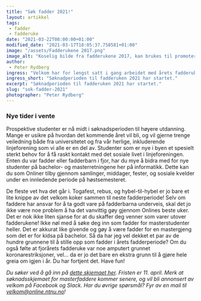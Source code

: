 ```yaml
---
title: "Søk fadder 2021!"
layout: artikkel
tags: 
 - fadder
 - fadderuke
date: "2021-03-22T08:00:00+01:00"
modified_date: "2021-03-17T18:05:37.758581+01:00"
image: "/assets/Fadderukene 2017.png"
image_alt: "Koselig bilde fra fadderukene 2017, kan brukes til promotering"
author:
 - Peter Rydberg
ingress: "Velkom har for lengst satt i gang arbeidet med årets fadderuke, men nå er det din tur til å velge hvilket preg du vil sette på neste generasjons informatikere. Onlinere i alle klassetrinn har nemlig nå mulighet til å søke om å få stille som fadder etter sommeren!"
ingress_short: "Søknadperioden til fadderuken 2021 har startet."
excerpt: "Søknadperioden til fadderuken 2021 har startet."
slug: "sok-fadder-2021"
photographer: "Peter Rydberg"
---
```

### Nye tider i vente
Prospektive studenter er nå midt i søknadsperioden til høyere utdanning. Mange er usikre på hvordan det kommende året vil bli, og vil gjerne trenge veiledning både fra universitetet og fra vår herlige, inkluderende linjeforening som vi alle er en del av. Studenter som er nye i byen et spesielt sterkt behov for å få raskt kontakt med det sosiale livet i linjeforeningen. Enten du var fadder eller fadderbarn i fjor, har du mye å bidra med for nye studenter på bachelor- og masterretningene her på informatikk. Dette kan du som Onliner tilby gjennom samlinger, middager, fester, og sosiale kvelder under en innledende periode på høstsemesteret.

De fleste vet hva det går i. Togafest, rebus, og hybel-til-hybel er jo bare et lite knippe av det velkom koker sammen til neste fadderperiode! Selv om faddere har ansvar for å ta godt vare på fadderbarna underveis, skal det jo ikke være noe problem å ha det vanvittig gøy gjennom Onlines beste uker. Det er nok ikke liten sjanse for at du skaffer deg venner som varer utover fadderukene! Ikke nøl med å søke deg inn som fadder for masterstudenter heller. Det er akkurat like givende og gøy å være fadder for en mastergjeng som det er for kidsa på bachelor. Så da har jeg vel dekket et par av de hundre grunnene til å stille opp som fadder i årets fadderperiode? Om du også følte at fjorårets fadderuke var noe amputert grunnet koronarestriksjoner, vel… da er jo det bare en ekstra grunn til å gjøre hele greia om igjen i år. Du har fortjent det. Have fun!



*Du søker ved å gå inn på [dette skjemaet her](https://docs.google.com/forms/d/e/1FAIpQLSeFONs6tweZBsbdPAInm_eujWE0d_hbf3Ft8anieZzoD5tVNQ/viewform?fbclid=IwAR0y4l5YcpHXysW4pvxpGDg2-Tfk59f7GMKlcYvTknkcYoOh_AWeAXyvzMU). Fristen er 11. april. Merk at søknadsskjemaet for masterfaddere kommer senere, og vil bli annonsert av velkom på Facebook og Slack. Har du øvrige spørsmål? Fyr av en mail til velkom@online.ntnu.no!*